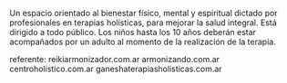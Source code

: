 Un espacio orientado al bienestar físico, mental y espiritual dictado por profesionales en terapias holísticas, para mejorar la salud integral. 
Está dirigido a todo público. Los niños hasta los 10 años deberán estar acompañados por un adulto al momento de la realización de la terapia. 

referente:
reikiarmonizador.com.ar
armonizando.com.ar
centroholistico.com.ar
ganeshaterapiasholisticas.com.ar
